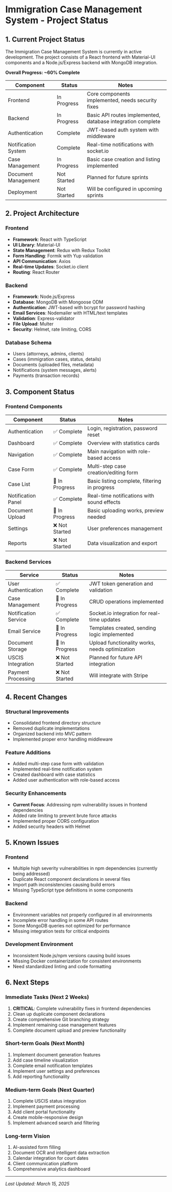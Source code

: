 # Immigration Case Management System - Project Status

## 1. Current Project Status

The Immigration Case Management System is currently in active development. The project consists of a React frontend with Material-UI components and a Node.js/Express backend with MongoDB integration.

**Overall Progress: ~60% Complete**

| Component | Status | Notes |
|-----------|--------|-------|
| Frontend | In Progress | Core components implemented, needs security fixes |
| Backend | In Progress | Basic API routes implemented, database integration complete |
| Authentication | Complete | JWT-based auth system with middleware |
| Notification System | Complete | Real-time notifications with socket.io |
| Case Management | In Progress | Basic case creation and listing implemented |
| Document Management | Not Started | Planned for future sprints |
| Deployment | Not Started | Will be configured in upcoming sprints |

## 2. Project Architecture

### Frontend
- **Framework**: React with TypeScript
- **UI Library**: Material-UI
- **State Management**: Redux with Redux Toolkit
- **Form Handling**: Formik with Yup validation
- **API Communication**: Axios
- **Real-time Updates**: Socket.io client
- **Routing**: React Router

### Backend
- **Framework**: Node.js/Express
- **Database**: MongoDB with Mongoose ODM
- **Authentication**: JWT-based with bcrypt for password hashing
- **Email Services**: Nodemailer with HTML/text templates
- **Validation**: Express-validator
- **File Upload**: Multer
- **Security**: Helmet, rate limiting, CORS

### Database Schema
- Users (attorneys, admins, clients)
- Cases (immigration cases, status, details)
- Documents (uploaded files, metadata)
- Notifications (system messages, alerts)
- Payments (transaction records)

## 3. Component Status

### Frontend Components
| Component | Status | Notes |
|-----------|--------|-------|
| Authentication | ✅ Complete | Login, registration, password reset |
| Dashboard | ✅ Complete | Overview with statistics cards |
| Navigation | ✅ Complete | Main navigation with role-based access |
| Case Form | ✅ Complete | Multi-step case creation/editing form |
| Case List | 🔄 In Progress | Basic listing complete, filtering in progress |
| Notification Panel | ✅ Complete | Real-time notifications with sound effects |
| Document Upload | 🔄 In Progress | Basic uploading works, preview needed |
| Settings | ❌ Not Started | User preferences management |
| Reports | ❌ Not Started | Data visualization and export |

### Backend Services
| Service | Status | Notes |
|---------|--------|-------|
| User Authentication | ✅ Complete | JWT token generation and validation |
| Case Management | 🔄 In Progress | CRUD operations implemented |
| Notification Service | ✅ Complete | Socket.io integration for real-time updates |
| Email Service | 🔄 In Progress | Templates created, sending logic implemented |
| Document Storage | 🔄 In Progress | Upload functionality works, needs optimization |
| USCIS Integration | ❌ Not Started | Planned for future API integration |
| Payment Processing | ❌ Not Started | Will integrate with Stripe |

## 4. Recent Changes

### Structural Improvements
- Consolidated frontend directory structure
- Removed duplicate implementations
- Organized backend into MVC pattern
- Implemented proper error handling middleware

### Feature Additions
- Added multi-step case form with validation
- Implemented real-time notification system
- Created dashboard with case statistics
- Added user authentication with role-based access

### Security Enhancements
- **Current Focus**: Addressing npm vulnerability issues in frontend dependencies
- Added rate limiting to prevent brute force attacks
- Implemented proper CORS configuration
- Added security headers with Helmet

## 5. Known Issues

### Frontend
- Multiple high severity vulnerabilities in npm dependencies (currently being addressed)
- Duplicate React component declarations in several files
- Import path inconsistencies causing build errors
- Missing TypeScript type definitions in some components

### Backend
- Environment variables not properly configured in all environments
- Incomplete error handling in some API routes
- Some MongoDB queries not optimized for performance
- Missing integration tests for critical endpoints

### Development Environment
- Inconsistent Node.js/npm versions causing build issues
- Missing Docker containerization for consistent environments
- Need standardized linting and code formatting

## 6. Next Steps

### Immediate Tasks (Next 2 Weeks)
1. **CRITICAL**: Complete vulnerability fixes in frontend dependencies
2. Clean up duplicate component declarations
3. Create comprehensive Git branching strategy
4. Implement remaining case management features
5. Complete document upload and preview functionality

### Short-term Goals (Next Month)
1. Implement document generation features
2. Add case timeline visualization
3. Complete email notification templates
4. Implement user settings and preferences
5. Add reporting functionality

### Medium-term Goals (Next Quarter)
1. Complete USCIS status integration
2. Implement payment processing
3. Add client portal functionality
4. Create mobile-responsive design
5. Implement advanced search and filtering

### Long-term Vision
1. AI-assisted form filling
2. Document OCR and intelligent data extraction
3. Calendar integration for court dates
4. Client communication platform
5. Comprehensive analytics dashboard

---

*Last Updated: March 15, 2025*

